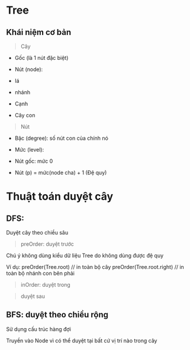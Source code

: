 # Tree
## Khái niệm cơ bản
> Cây

- Gốc (là 1 nút đặc biệt)

- Nút (node):

+ lá

+ nhánh

- Cạnh

- Cây con

> Nút
- Bậc (degree): số nút con của chính nó

- Mức (level): 

+ Nút gốc: mức 0

+ Nút (p) = mức(node cha) + 1 (Đệ quy)

# Thuật toán duyệt cây

## DFS: 

Duyệt cây theo chiều sâu

> preOrder: duyệt trước

Chú ý không dùng kiểu dữ liệu Tree do không dùng được đệ quy

Ví dụ: preOrder(Tree.root) // in toàn bộ cây
       preOrder(Tree.root.right) // in toàn bộ nhánh con bên phải


> inOrder: duyệt trong

> duyệt sau

## BFS: duyệt theo chiều rộng

Sử dụng cấu trúc hàng đợi

Truyền vào Node vì có thể duyệt tại bất cứ vị trí nào trong cây


